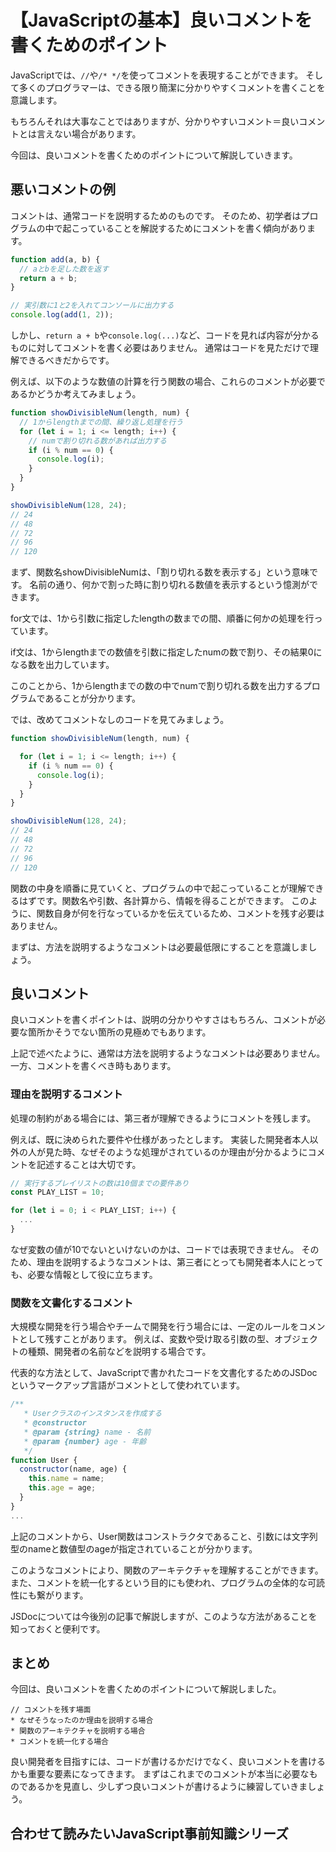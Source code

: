 # 【JavaScriptの基本】良いコメントを書くためのポイント

JavaScriptでは、```//```や```/* */```を使ってコメントを表現することができます。
そして多くのプログラマーは、できる限り簡潔に分かりやすくコメントを書くことを意識します。

もちろんそれは大事なことではありますが、分かりやすいコメント＝良いコメントとは言えない場合があります。

今回は、良いコメントを書くためのポイントについて解説していきます。

## 悪いコメントの例
コメントは、通常コードを説明するためのものです。
そのため、初学者はプログラムの中で起こっていることを解説するためにコメントを書く傾向があります。
```javascript
function add(a, b) {
  // aとbを足した数を返す
  return a + b;
}

// 実引数に1と2を入れてコンソールに出力する
console.log(add(1, 2));
```
しかし、```return a + b```や```console.log(...)```など、コードを見れば内容が分かるものに対してコメントを書く必要はありません。
通常はコードを見ただけで理解できるべきだからです。

例えば、以下のような数値の計算を行う関数の場合、これらのコメントが必要であるかどうか考えてみましょう。
```javascript
function showDivisibleNum(length, num) {
  // 1からlengthまでの間、繰り返し処理を行う
  for (let i = 1; i <= length; i++) {
    // numで割り切れる数があれば出力する
    if (i % num == 0) {
      console.log(i);
    }
  }
}

showDivisibleNum(128, 24);
// 24
// 48
// 72
// 96
// 120
```

まず、関数名showDivisibleNumは、「割り切れる数を表示する」という意味です。
名前の通り、何かで割った時に割り切れる数値を表示するという憶測ができます。

for文では、1から引数に指定したlengthの数までの間、順番に何かの処理を行っています。

if文は、1からlengthまでの数値を引数に指定したnumの数で割り、その結果0になる数を出力しています。

このことから、1からlengthまでの数の中でnumで割り切れる数を出力するプログラムであることが分かります。

では、改めてコメントなしのコードを見てみましょう。
```javascript
function showDivisibleNum(length, num) {

  for (let i = 1; i <= length; i++) {
    if (i % num == 0) {
      console.log(i);
    }
  }
}

showDivisibleNum(128, 24);
// 24
// 48
// 72
// 96
// 120
```

関数の中身を順番に見ていくと、プログラムの中で起こっていることが理解できるはずです。関数名や引数、各計算から、情報を得ることができます。
このように、関数自身が何を行なっているかを伝えているため、コメントを残す必要はありません。

まずは、方法を説明するようなコメントは必要最低限にすることを意識しましょう。

## 良いコメント
良いコメントを書くポイントは、説明の分かりやすさはもちろん、コメントが必要な箇所かそうでない箇所の見極めでもあります。

上記で述べたように、通常は方法を説明するようなコメントは必要ありません。
一方、コメントを書くべき時もあります。

### 理由を説明するコメント
処理の制約がある場合には、第三者が理解できるようにコメントを残します。

例えば、既に決められた要件や仕様があったとします。
実装した開発者本人以外の人が見た時、なぜそのような処理がされているのか理由が分かるようにコメントを記述することは大切です。

```javascript
// 実行するプレイリストの数は10個までの要件あり
const PLAY_LIST = 10;

for (let i = 0; i < PLAY_LIST; i++) {
  ...
}
```

なぜ変数の値が10でないといけないのかは、コードでは表現できません。
そのため、理由を説明するようなコメントは、第三者にとっても開発者本人にとっても、必要な情報として役に立ちます。

### 関数を文書化するコメント
大規模な開発を行う場合やチームで開発を行う場合には、一定のルールをコメントとして残すことがあります。
例えば、変数や受け取る引数の型、オブジェクトの種類、開発者の名前などを説明する場合です。

代表的な方法として、JavaScriptで書かれたコードを文書化するためのJSDocというマークアップ言語がコメントとして使われています。
```javascript
/**
   * Userクラスのインスタンスを作成する
   * @constructor
   * @param {string} name - 名前
   * @param {number} age - 年齢
   */
function User {
  constructor(name, age) {
    this.name = name;
    this.age = age;
  }
}
...
```
上記のコメントから、User関数はコンストラクタであること、引数には文字列型のnameと数値型のageが指定されていることが分かります。

このようなコメントにより、関数のアーキテクチャを理解することができます。
また、コメントを統一化するという目的にも使われ、プログラムの全体的な可読性にも繋がります。

JSDocについては今後別の記事で解説しますが、このような方法があることを知っておくと便利です。

## まとめ
今回は、良いコメントを書くためのポイントについて解説しました。

```plain
// コメントを残す場面
* なぜそうなったのか理由を説明する場合
* 関数のアーキテクチャを説明する場合
* コメントを統一化する場合
```

良い開発者を目指すには、コードが書けるかだけでなく、良いコメントを書けるかも重要な要素になってきます。
まずはこれまでのコメントが本当に必要なものであるかを見直し、少しずつ良いコメントが書けるように練習していきましょう。

## 合わせて読みたいJavaScript事前知識シリーズ